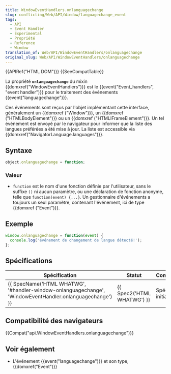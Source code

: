 ```yaml
---
title: WindowEventHandlers.onlanguagechange
slug: conflicting/Web/API/Window/languagechange_event
tags:
  - API
  - Event Handler
  - Experimental
  - Propriété
  - Reference
  - Window
translation_of: Web/API/WindowEventHandlers/onlanguagechange
original_slug: Web/API/WindowEventHandlers/onlanguagechange
---
```

{{APIRef("HTML DOM")}} {{SeeCompatTable}}

La propriété **`onlanguagechange`** du mixin {{domxref("WindowEventHandlers")}} est le {{event("Event_handlers", "event handler")}} pour le traitement des événements {{event("languagechange")}}.

Ces événements sont reçus par l'objet implémentant cette interface, généralement un {{domxref ("Window")}}, un {{domxref ("HTMLBodyElement")}} ou un {{domxref ("HTMLIFrameElement")}}. Un tel événement est envoyé par le navigateur pour informer que la liste des langues préférées a été mise à jour. La liste est accessible via {{domxref("NavigatorLanguage.languages")}}.

## Syntaxe

```js
object.onlanguagechange = function;
```

### Valeur

- `function` est le nom d'une fonction définie par l'utilisateur, sans le suffixe `()` ni aucun paramètre, ou une déclaration de fonction anonyme, telle que `function(event) {...}`. Un gestionnaire d'événements a toujours un seul paramètre, contenant l'événement, ici de type {{domxref ("Event")}}.

## Exemple

```js
window.onlanguagechange = function(event) {
  console.log('événement de changement de langue détecté!');
};
```

## Spécifications

| Spécification                                                                                                                                | Statut                               | Commentaire             |
| -------------------------------------------------------------------------------------------------------------------------------------------- | ------------------------------------ | ----------------------- |
| {{ SpecName('HTML WHATWG', '#handler-window-onlanguagechange', 'WindowEventHandler.onlanguagechange') }} | {{ Spec2('HTML WHATWG') }} | Spécification initiale. |

## Compatibilité des navigateurs

{{Compat("api.WindowEventHandlers.onlanguagechange")}}

## Voir également

- L'événement {{event("languagechange")}} et son type, {{domxref("Event")}}
